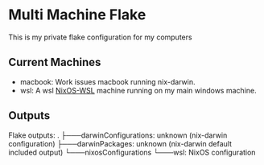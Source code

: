 # Multi Machine Flake
This is my private flake configuration for my computers

## Current Machines
 - macbook: Work issues macbook running nix-darwin.
 - wsl: A wsl [NixOS-WSL](https://github.com/nix-community/NixOS-WSL) machine running on my main windows machine.

## Outputs
Flake outputs:
.
├───darwinConfigurations: unknown (nix-darwin configuration)
├───darwinPackages: unknown (nix-darwin default included output)
└───nixosConfigurations
    └───wsl: NixOS configuration

